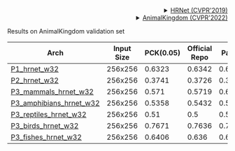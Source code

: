 <!-- [ALGORITHM] -->

<details>
<summary align="right"><a href="http://openaccess.thecvf.com/content_CVPR_2019/html/Sun_Deep_High-Resolution_Representation_Learning_for_Human_Pose_Estimation_CVPR_2019_paper.html">HRNet (CVPR'2019)</a></summary>

```bibtex
@inproceedings{sun2019deep,
  title={Deep high-resolution representation learning for human pose estimation},
  author={Sun, Ke and Xiao, Bin and Liu, Dong and Wang, Jingdong},
  booktitle={Proceedings of the IEEE conference on computer vision and pattern recognition},
  pages={5693--5703},
  year={2019}
}
```

</details>

<!-- [DATASET] -->

<details>
<summary align="right"><a href="https://sutdcv.github.io/Animal-Kingdom/">AnimalKingdom (CVPR'2022)</a></summary>

```bibtex
@InProceedings{
    Ng_2022_CVPR,
    author    = {Ng, Xun Long and Ong, Kian Eng and Zheng, Qichen and Ni, Yun and Yeo, Si Yong and Liu, Jun},
    title     = {Animal Kingdom: A Large and Diverse Dataset for Animal Behavior Understanding},
    booktitle = {Proceedings of the IEEE/CVF Conference on Computer Vision and Pattern Recognition (CVPR)},
    month     = {June},
    year      = {2022},
    pages     = {19023-19034}
 }
```

</details>

Results on AnimalKingdom validation set

| Arch                                                   | Input Size | PCK(0.05) | Official Repo | Paper  | ckpt                                                   | log                                                    |
| ------------------------------------------------------ | ---------- | --------- | ------------- | ------ | ------------------------------------------------------ | ------------------------------------------------------ |
| [P1_hrnet_w32](configs/animal_2d_keypoint/topdown_heatmap/ak/td-hm_hrnet-w32_8xb32-300e_animalkingdom_P1-256x256.py) | 256x256    | 0.6323    | 0.6342        | 0.6606 | [ckpt](https://download.openmmlab.com/mmpose/v1/animal_2d_keypoint/topdown_heatmap/animal_kingdom/td-hm_hrnet-w32_8xb32-300e_animalkingdom_P1-256x256-08bf96cb_20230519.pth) | [log](https://download.openmmlab.com/mmpose/v1/animal_2d_keypoint/topdown_heatmap/animal_kingdom/td-hm_hrnet-w32_8xb32-300e_animalkingdom_P1-256x256-08bf96cb_20230519.json) |
| [P2_hrnet_w32](configs/animal_2d_keypoint/topdown_heatmap/ak/td-hm_hrnet-w32_8xb32-300e_animalkingdom_P2-256x256.py) | 256x256    | 0.3741    | 0.3726        | 0.393  | [ckpt](https://download.openmmlab.com/mmpose/v1/animal_2d_keypoint/topdown_heatmap/animal_kingdom/td-hm_hrnet-w32_8xb32-300e_animalkingdom_P2-256x256-2396cc58_20230519.pth) | [log](https://download.openmmlab.com/mmpose/v1/animal_2d_keypoint/topdown_heatmap/animal_kingdom/td-hm_hrnet-w32_8xb32-300e_animalkingdom_P2-256x256-2396cc58_20230519.json) |
| [P3_mammals_hrnet_w32](configs/animal_2d_keypoint/topdown_heatmap/ak/td-hm_hrnet-w32_8xb32-300e_animalkingdom_P3_mammal-256x256.py) | 256x256    | 0.571     | 0.5719        | 0.6159 | [ckpt](https://download.openmmlab.com/mmpose/v1/animal_2d_keypoint/topdown_heatmap/animal_kingdom/td-hm_hrnet-w32_8xb32-300e_animalkingdom_P3_mammal-256x256-e8aadf02_20230519.pth) | [log](https://download.openmmlab.com/mmpose/v1/animal_2d_keypoint/topdown_heatmap/animal_kingdom/td-hm_hrnet-w32_8xb32-300e_animalkingdom_P3_mammal-256x256-e8aadf02_20230519.json) |
| [P3_amphibians_hrnet_w32](configs/animal_2d_keypoint/topdown_heatmap/ak/td-hm_hrnet-w32_8xb32-300e_animalkingdom_P3_amphibian-256x256.py) | 256x256    | 0.5358    | 0.5432        | 0.5674 | [ckpt](https://download.openmmlab.com/mmpose/v1/animal_2d_keypoint/topdown_heatmap/animal_kingdom/td-hm_hrnet-w32_8xb32-300e_animalkingdom_P3_amphibian-256x256-845085f9_20230519.pth) | [log](https://download.openmmlab.com/mmpose/v1/animal_2d_keypoint/topdown_heatmap/animal_kingdom/td-hm_hrnet-w32_8xb32-300e_animalkingdom_P3_amphibian-256x256-845085f9_20230519.json) |
| [P3_reptiles_hrnet_w32](configs/animal_2d_keypoint/topdown_heatmap/ak/td-hm_hrnet-w32_8xb32-300e_animalkingdom_P3_reptile-256x256.py) | 256x256    | 0.51      | 0.5           | 0.5606 | [ckpt](https://download.openmmlab.com/mmpose/v1/animal_2d_keypoint/topdown_heatmap/animal_kingdom/td-hm_hrnet-w32_8xb32-300e_animalkingdom_P3_reptile-256x256-e8440c16_20230519.pth) | [log](https://download.openmmlab.com/mmpose/v1/animal_2d_keypoint/topdown_heatmap/animal_kingdom/td-hm_hrnet-w32_8xb32-300e_animalkingdom_P3_reptile-256x256-e8440c16_20230519.json) |
| [P3_birds_hrnet_w32](configs/animal_2d_keypoint/topdown_heatmap/ak/td-hm_hrnet-w32_8xb32-300e_animalkingdom_P3_bird-256x256.py) | 256x256    | 0.7671    | 0.7636        | 0.7735 | [ckpt](https://download.openmmlab.com/mmpose/v1/animal_2d_keypoint/topdown_heatmap/animal_kingdom/td-hm_hrnet-w32_8xb32-300e_animalkingdom_P3_bird-256x256-566feff5_20230519.pth) | [log](https://download.openmmlab.com/mmpose/v1/animal_2d_keypoint/topdown_heatmap/animal_kingdom/td-hm_hrnet-w32_8xb32-300e_animalkingdom_P3_bird-256x256-566feff5_20230519.json) |
| [P3_fishes_hrnet_w32](configs/animal_2d_keypoint/topdown_heatmap/ak/td-hm_hrnet-w32_8xb32-300e_animalkingdom_P3_fish-256x256.py) | 256x256    | 0.6406    | 0.636         | 0.6825 | [ckpt](https://download.openmmlab.com/mmpose/v1/animal_2d_keypoint/topdown_heatmap/animal_kingdom/td-hm_hrnet-w32_8xb32-300e_animalkingdom_P3_fish-256x256-76c3999f_20230519.pth) | [log](https://download.openmmlab.com/mmpose/v1/animal_2d_keypoint/topdown_heatmap/animal_kingdom/td-hm_hrnet-w32_8xb32-300e_animalkingdom_P3_fish-256x256-76c3999f_20230519.json) |
